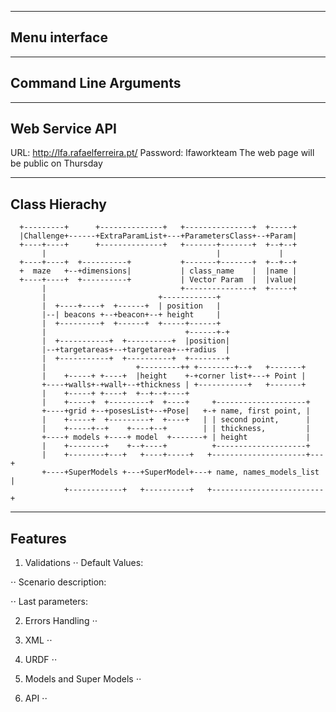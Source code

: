 --------------
Menu interface
--------------


----------------------
Command Line Arguments
----------------------


---------------
Web Service API
---------------
URL: http://lfa.rafaelferreira.pt/
Password: lfaworkteam
The web page will be public on Thursday

--------------
Class Hierachy
--------------

      +---------+      +--------------+   +---------------+  +-----+
      |Challenge+------+ExtraParamList+---+ParametersClass+--+Param|
      +----+----+      +--------------+   +-------+-------+  +--+--+
           |                                      |             |   
      +----+----+  +----------+           +-------+-------+  +--+--+
      +  maze   +--+dimensions|           | class_name    |  |name |
      +----+----+  +----------+           | Vector Param  |  |value|
           |                              +---------------+  +-----+
           |                         +------------+                         
           |  +----+----+  +------+  | position   |                         
           |--| beacons +--+beacon+--+ height     |                         
           |  +---------+  +------+  +-----+------+                         
           |                               +------+-+                       
           |  +-----------+  +----------+  |position|                       
           |--+targetareas+--+targetarea+--+radius  |                       
           |  +-----------+  +----------+  +--------+                       
           |                    +---------++ +--------+--+   +-------+        
           |    +-----+ +----+  |height    +-+corner list+---+ Point |        
           +----+walls+-+wall+--+thickness | +-----------+   +-------+        
           |    +-----+ +----+  +--+--+----+                                  
           |    +-----+  +---------+  +----+     +--------------------+       
           +----+grid +--+posesList+--+Pose|   +-+ name, first point, |       
           |    +-----+  +---------+  +----+   | | second point,      |       
           |    +-----+--+    +----+--+        | | thickness,         |       
           +----+ models +----+ model  +-------+ | height             |       
           |    +--------+    +--+----+          +--------------------+       
           |    +--------+---+   +----+-----+   +---------------------+---+   
           +----+SuperModels +---+SuperModel+---+ name, names_models_list |   
                +------------+   +----------+   +-------------------------+   

--------
Features
--------
1. Validations
⋅⋅ Default Values:

⋅⋅ Scenario description:

⋅⋅ Last parameters:

2. Errors Handling
⋅⋅ 

3. XML
⋅⋅

4. URDF
⋅⋅

5. Models and Super Models
⋅⋅

5. API
⋅⋅